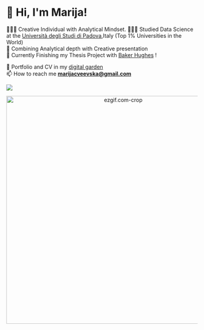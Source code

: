 # 👋 Hi, I'm Marija!
👩🏻‍💻 Creative Individual with Analytical Mindset.
👩🏻‍🎓 Studied Data Science at the [Università degli Studi di Padova](https://www.unipd.it/en/international-ranking),Italy (Top 1% Universities in the World)<br/>
🎨 Combining Analytical depth with Creative presentation <br/>
🌷 Currently Finishing my Thesis Project with [Baker Hughes](https://www.bakerhughes.com/) !<br/>

💭 Portfolio and CV in my [digital garden](https://marijacveevska.notion.site/Marija-Cveevska-CV-Portfolio-e41f23ac10fd43529f27a7367571e99f)<br/>
📫 How to reach me **marijacveevska@gmail.com**


<!-- GitHub stats from https://github.com/anuraghazra/github-readme-stats -->
![](https://github-readme-stats.vercel.app/api?username=marijacveevska&theme=radical&hide_border=false&include_all_commits=true&count_private=true)<br/>

<div align="center">
  <img src="https://github.com/marijacveevska/marijacveevska/assets/94995858/3e77288b-e1a5-4ed2-8161-19ee1c2e238f" alt="ezgif.com-crop" width="600" />
</div>
<br>
<br>
